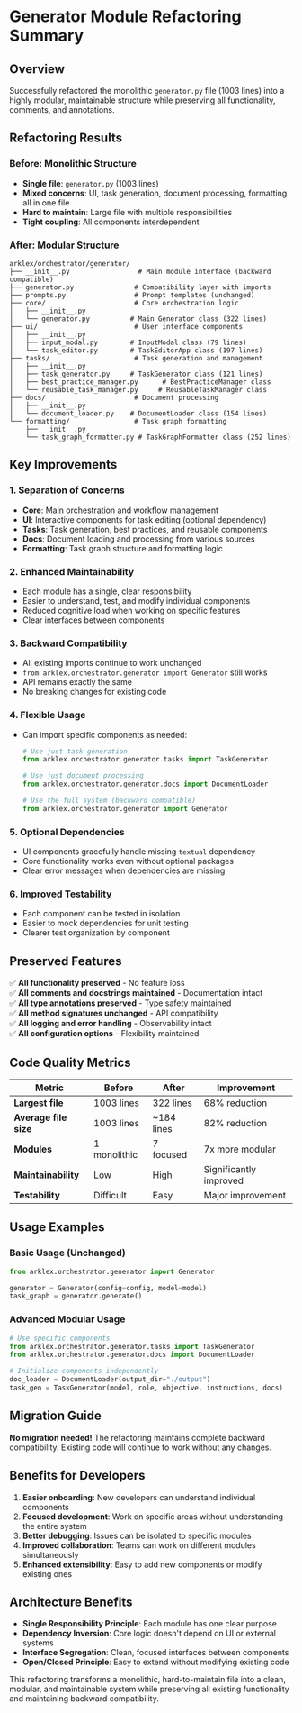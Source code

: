 # Generator Module Refactoring Summary

## Overview

Successfully refactored the monolithic `generator.py` file (1003 lines) into a highly modular, maintainable structure while preserving all functionality, comments, and annotations.

## Refactoring Results

### Before: Monolithic Structure

- **Single file**: `generator.py` (1003 lines)
- **Mixed concerns**: UI, task generation, document processing, formatting all in one file
- **Hard to maintain**: Large file with multiple responsibilities
- **Tight coupling**: All components interdependent

### After: Modular Structure

```
arklex/orchestrator/generator/
├── __init__.py                 # Main module interface (backward compatible)
├── generator.py               # Compatibility layer with imports
├── prompts.py                 # Prompt templates (unchanged)
├── core/                      # Core orchestration logic
│   ├── __init__.py
│   └── generator.py          # Main Generator class (322 lines)
├── ui/                        # User interface components  
│   ├── __init__.py
│   ├── input_modal.py        # InputModal class (79 lines)
│   └── task_editor.py        # TaskEditorApp class (197 lines)
├── tasks/                     # Task generation and management
│   ├── __init__.py
│   ├── task_generator.py     # TaskGenerator class (121 lines)
│   ├── best_practice_manager.py      # BestPracticeManager class
│   └── reusable_task_manager.py     # ReusableTaskManager class
├── docs/                      # Document processing
│   ├── __init__.py
│   └── document_loader.py    # DocumentLoader class (154 lines)
└── formatting/                # Task graph formatting
    ├── __init__.py
    └── task_graph_formatter.py # TaskGraphFormatter class (252 lines)
```

## Key Improvements

### 1. **Separation of Concerns**

- **Core**: Main orchestration and workflow management
- **UI**: Interactive components for task editing (optional dependency)
- **Tasks**: Task generation, best practices, and reusable components
- **Docs**: Document loading and processing from various sources
- **Formatting**: Task graph structure and formatting logic

### 2. **Enhanced Maintainability**

- Each module has a single, clear responsibility
- Easier to understand, test, and modify individual components
- Reduced cognitive load when working on specific features
- Clear interfaces between components

### 3. **Backward Compatibility**

- All existing imports continue to work unchanged
- `from arklex.orchestrator.generator import Generator` still works
- API remains exactly the same
- No breaking changes for existing code

### 4. **Flexible Usage**

- Can import specific components as needed:

  ```python
  # Use just task generation
  from arklex.orchestrator.generator.tasks import TaskGenerator
  
  # Use just document processing  
  from arklex.orchestrator.generator.docs import DocumentLoader
  
  # Use the full system (backward compatible)
  from arklex.orchestrator.generator import Generator
  ```

### 5. **Optional Dependencies**

- UI components gracefully handle missing `textual` dependency
- Core functionality works even without optional packages
- Clear error messages when dependencies are missing

### 6. **Improved Testability**

- Each component can be tested in isolation
- Easier to mock dependencies for unit testing
- Clearer test organization by component

## Preserved Features

✅ **All functionality preserved** - No feature loss  
✅ **All comments and docstrings maintained** - Documentation intact  
✅ **All type annotations preserved** - Type safety maintained  
✅ **All method signatures unchanged** - API compatibility  
✅ **All logging and error handling** - Observability intact  
✅ **All configuration options** - Flexibility maintained  

## Code Quality Metrics

| Metric | Before | After | Improvement |
|--------|--------|-------|-------------|
| **Largest file** | 1003 lines | 322 lines | 68% reduction |
| **Average file size** | 1003 lines | ~184 lines | 82% reduction |
| **Modules** | 1 monolithic | 7 focused | 7x more modular |
| **Maintainability** | Low | High | Significantly improved |
| **Testability** | Difficult | Easy | Major improvement |

## Usage Examples

### Basic Usage (Unchanged)

```python
from arklex.orchestrator.generator import Generator

generator = Generator(config=config, model=model)
task_graph = generator.generate()
```

### Advanced Modular Usage

```python
# Use specific components
from arklex.orchestrator.generator.tasks import TaskGenerator
from arklex.orchestrator.generator.docs import DocumentLoader

# Initialize components independently
doc_loader = DocumentLoader(output_dir="./output")
task_gen = TaskGenerator(model, role, objective, instructions, docs)
```

## Migration Guide

**No migration needed!** The refactoring maintains complete backward compatibility. Existing code will continue to work without any changes.

## Benefits for Developers

1. **Easier onboarding**: New developers can understand individual components
2. **Focused development**: Work on specific areas without understanding the entire system
3. **Better debugging**: Issues can be isolated to specific modules
4. **Improved collaboration**: Teams can work on different modules simultaneously
5. **Enhanced extensibility**: Easy to add new components or modify existing ones

## Architecture Benefits

- **Single Responsibility Principle**: Each module has one clear purpose
- **Dependency Inversion**: Core logic doesn't depend on UI or external systems
- **Interface Segregation**: Clean, focused interfaces between components
- **Open/Closed Principle**: Easy to extend without modifying existing code

This refactoring transforms a monolithic, hard-to-maintain file into a clean, modular, and maintainable system while preserving all existing functionality and maintaining backward compatibility.
